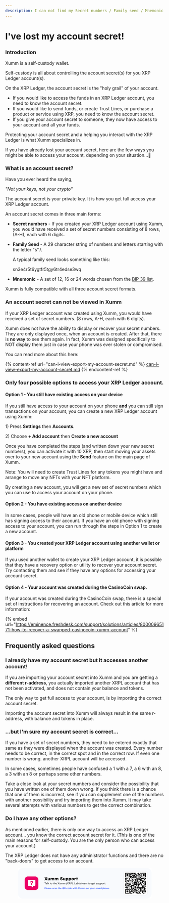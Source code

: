 ```yaml
---
description: I can not find my Secret numbers / Family seed / Mnemonic
---
```


# I've lost my account secret!

### Introduction

Xumm is a self-custody wallet.&#x20;

Self-custody is all about controlling the account secret(s) for you XRP Ledger account(s).

On the XRP Ledger, the account secret is the "holy grail" of your account.&#x20;

* If you would like to access the funds in an XRP Ledger account, you need to know the account secret.
* If you would like to send funds, or create Trust Lines, or purchase a product or service using XRP, you need to know the account secret.
* If you give your account secret to someone, they now have access to your account and all your funds.

Protecting your account secret and a helping you interact with the XRP Ledger is what Xumm specializes in.&#x20;

If you have already lost your account secret, here are the few ways you might be able to access your account, depending on your situation...🤔

### What is an account secret?

Have you ever heard the saying,&#x20;

_"Not your keys, not your crypto"_

The account secret is your private key. It is how you get full access your XRP Ledger account.

An account secret comes in three main forms:

* **Secret numbers** - If you created your XRP Ledger account using Xumm, you would have received a set of secret numbers consisting of 8 rows, (A-H), each with 6 digits.&#x20;
*   **Family Seed** - A 29 character string of numbers and letters starting with the letter "s".\


    A typical family seed looks something like this:

    &#x20;          sn3e4r5t6ygtfr5tgy6tr4edse3wq
* **Mnemonic** - A set of 12, 16 or 24 words chosen from the [BIP 39 list](https://github.com/bitcoin/bips/blob/master/bip-0039/english.txt).

Xumm is fully compatible with all three account secret formats.

### An account secret can not be viewed in Xumm

If your XRP Ledger account was created using Xumm, you would have received a set of secret numbers. (8 rows, A-H, each with 6 digits).

Xumm does not have the ability to display or recover your secret numbers. They are only displayed once, when an account is created. After that, there is **no way** to see them again. In fact, Xumm was designed specifically to NOT display them just in case your phone was ever stolen or compromised.

You can read more about this here:

{% content-ref url="can-i-view-export-my-account-secret.md" %}
[can-i-view-export-my-account-secret.md](can-i-view-export-my-account-secret.md)
{% endcontent-ref %}

### Only four possible options to access your XRP Ledger account.

#### Option 1 - You still have existing access on your device

If you still have access to your account on your phone **and** you can still sign transactions on your account, you can create a new XRP Ledger account using Xumm:

1\) Press **Settings** then **Accounts**.

2\) Choose **+ Add account** then **Create a new account**

Once you have completed the steps (and written down your new secret numbers), you can activate it with 10 XRP, then start moving your assets over to your new account using the **Send** feature on the main page of Xumm.

Note: You will need to create Trust Lines for any tokens you might have and arrange to move any NFTs with your NFT platform.

By creating a new account, you will get a new set of secret numbers which you can use to access your account on your phone.&#x20;

#### Option 2 - You have existing access on another device

In some cases, people will have an old phone or mobile device which still has signing access to their account. If you have an old phone with signing access to your account, you can run through the steps in Option 1 to create a new account.

#### Option 3 - You created your XRP Ledger account using another wallet or platform

If you used another wallet to create your XRP Ledger account, it is possible that they have a recovery option or utility to recover your account secret. Try contacting them and see if they have any options for accessing your account secret.

#### Option 4 - Your account was created during the CasinoCoin swap.

If your account was created during the CasinoCoin swap, there is a special set of instructions for recovering an account. Check out this article for more information:

{% embed url="https://eminence.freshdesk.com/support/solutions/articles/80000965171-how-to-recover-a-swapped-casinocoin-xumm-account" %}

## Frequently asked questions

### I already have my account secret but it accesses another account!

If you are importing your account secret into Xumm and you are getting a **different r-address**, you actually imported another XRPL account that has not been activated, and does not contain your balance and tokens.&#x20;

The only way to get full access to your account, is by importing the correct account secret.

Importing the account secret into Xumm will always result in the same r-address, with balance and tokens in place.

### ...but I'm sure my account secret is correct...

If you have a set of secret numbers, they need to be entered exactly that same as they were displayed when the account was created. Every number needs to be correct, in the correct spot and in the correct row. If even one number is wrong. another XRPL account will be accessed.&#x20;

In some cases, sometimes people have confused a 1 with a 7, a 6 with an 8, a 3 with an 8 or perhaps some other numbers.

Take a close look at your secret numbers and consider the possibility that you have written one of them down wrong. If you think there is a chance that one of them is incorrect, see if you can supplement one of the numbers with another possibility and try importing them into Xumm. It may take several attempts with various numbers to get the correct combination. &#x20;

### Do I have any other options?

As mentioned earlier, there is only one way to access an XRP Ledger account... you know the correct account secret for it. (This is one of the main reasons for self-custody. You are the only person who can access your account.)

The XRP Ledger does not have any administrator functions and there are no "back-doors" to get access to an account.&#x20;



<figure><img src="../.gitbook/assets/Support banner Xumm.png" alt=""><figcaption></figcaption></figure>

